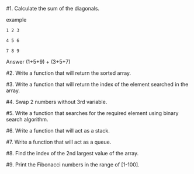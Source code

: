  #1․ Calculate the sum of the diagonals․

example 

    1 2 3
  
    4 5 6
  
    7 8 9
  
Answer (1+5+9) + (3+5+7)

#2. Write a function that will return the sorted array.

#3. Write a function that will return the index of the element searched in the array.
 
#4. Swap 2 numbers without 3rd variable.

#5. Write a function that searches for the required element using binary search algorithm.

#6. Write a function that will act as a stack.

#7. Write a function that will act as a queue.

#8. Find the index of the 2nd largest value of the array.

#9. Print the Fibonacci numbers in the range of [1-100].
